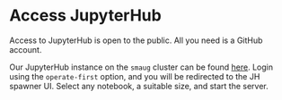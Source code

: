 # Access JupyterHub

Access to JupyterHub is open to the public. All you need is a GitHub account.

Our JupyterHub instance on the `smaug` cluster can be found [here](https://jupyterhub-opf-jupyterhub.apps.smaug.na.operate-first.cloud). Login using the `operate-first` option, and you will be redirected to the JH spawner UI. Select any notebook, a suitable size, and start the server.
